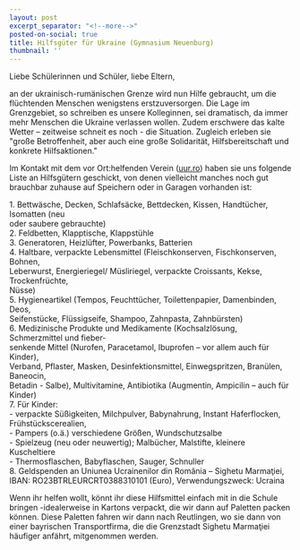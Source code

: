```yaml
---
layout: post
excerpt_separator: "<!--more-->"
posted-on-social: true
title: Hilfsgüter für Ukraine (Gymnasium Neuenburg)
thumbnail: ''
---
```

Liebe Schülerinnen und Schüler, liebe Eltern,   
  
an der ukrainisch-rumänischen Grenze wird nun Hilfe gebraucht, um die flüchtenden Menschen wenigstens erstzuversorgen. Die Lage im Grenzgebiet, so schreiben es unsere Kolleginnen, sei dramatisch, da immer mehr Menschen die Ukraine verlassen wollen. Zudem erschwere das kalte Wetter – zeitweise schneit es noch - die Situation. Zugleich erleben sie "große Betroffenheit, aber auch eine große Solidarität, Hilfsbereitschaft und konkrete Hilfsaktionen."   
  
  
Im Kontakt mit dem vor Ort:helfenden Verein ([uur.ro](http://uur.ro/)) haben sie uns folgende Liste an Hilfsgütern geschickt, von denen vielleicht manches noch gut brauchbar zuhause auf Speichern oder in Garagen vorhanden ist:   
  
  
1\. Bettwäsche, Decken, Schlafsäcke, Bettdecken, Kissen, Handtücher, Isomatten (neu   
oder saubere gebrauchte)   
2\. Feldbetten, Klapptische, Klappstühle   
3\. Generatoren, Heizlüfter, Powerbanks, Batterien   
4\. Haltbare, verpackte Lebensmittel (Fleischkonserven, Fischkonserven, Bohnen,   
Leberwurst, Energieriegel/ Müsliriegel, verpackte Croissants, Kekse, Trockenfrüchte,   
Nüsse)   
5\. Hygieneartikel (Tempos, Feuchttücher, Toilettenpapier, Damenbinden, Deos,   
Seifenstücke, Flüssigseife, Shampoo, Zahnpasta, Zahnbürsten)   
6\. Medizinische Produkte und Medikamente (Kochsalzlösung, Schmerzmittel und fieber-   
senkende Mittel (Nurofen, Paracetamol, Ibuprofen – vor allem auch für Kinder),   
Verband, Pflaster, Masken, Desinfektionsmittel, Einwegspritzen, Branülen, Baneocin,   
Betadin - Salbe), Multivitamine, Antibiotika (Augmentin, Ampicilin – auch für Kinder)   
7\. Für Kinder:   
\- verpackte Süßigkeiten, Milchpulver, Babynahrung, Instant Haferflocken,   
Frühstückscerealien,   
\- Pampers (o.ä.) verschiedene Größen, Wundschutzsalbe   
\- Spielzeug (neu oder neuwertig); Malbücher, Malstifte, kleinere Kuscheltiere   
\- Thermosflaschen, Babyflaschen, Sauger, Schnuller   
8\. Geldspenden an Uniunea Ucrainenilor din România – Sighetu Marmaţiei,   
IBAN: RO23BTRLEURCRT0388310101 (Euro), Verwendungszweck: Ucraina   
  
Wenn ihr helfen wollt, könnt ihr diese Hilfsmittel einfach mit in die Schule bringen -idealerweise in Kartons verpackt, die wir dann auf Paletten packen können. Diese Paletten fahren wir dann nach Reutlingen, wo sie dann von einer bayrischen Transportfirma, die die Grenzstadt Sighetu Marmaţiei häufiger anfährt, mitgenommen werden.